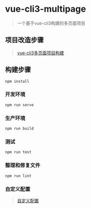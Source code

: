 # vue-cli3-multipage

> 一个基于vue-cli3构建的多页面项目

## 项目改造步骤
> [vue-cli3多页面项目构建]()

## 构建步骤
```
npm install
```

### 开发环境
```
npm run serve
```

### 生产环境
```
npm run build
```

### 测试
```
npm run test
```

### 整理和修复文件
```
npm run lint
```

### 自定义配置
> [自定义配置](https://cli.vuejs.org/config/)